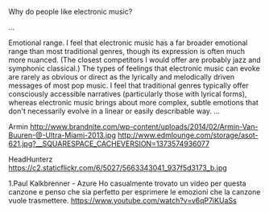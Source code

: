 Why do people like electronic music?

...

Emotional range. I feel that electronic music has a far broader emotional range than most traditional genres, though its expression is often much more nuanced. (The closest competitors I would offer are probably jazz and symphonic classical.) The types of feelings that electronic music can evoke are rarely as obvious or direct as the lyrically and melodically driven messages of most pop music. I feel that traditional genres typically offer consciously accessible narratives (particularly those with lyrical forms), whereas electronic music brings about more complex, subtle emotions that don't necessarily evolve in a linear or easily describable way.
...

Armin
http://www.brandnite.com/wp-content/uploads/2014/02/Armin-Van-Buuren-@-Ultra-Miami-2013.jpg
http://www.edmlounge.com/storage/asot-621.jpg?__SQUARESPACE_CACHEVERSION=1373574936077

HeadHunterz
https://c2.staticflickr.com/6/5027/5663343041_937f5d3173_b.jpg



1.Paul Kalkbrenner - Azure
	Ho casualmente trovato un video per questa canzone e penso che sia perfetto per esprimere le emozioni che la 			canzone vuole trasmettere.
	https://www.youtube.com/watch?v=v6qP7iKUaSs
	
